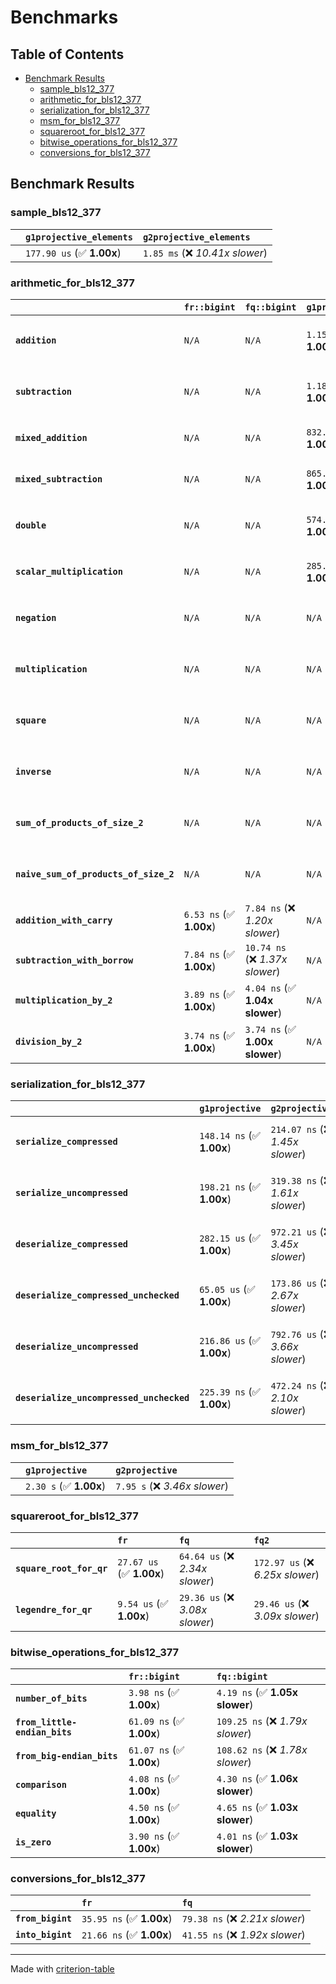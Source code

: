 # Benchmarks

## Table of Contents

- [Benchmark Results](#benchmark-results)
    - [sample_bls12_377](#sample_bls12_377)
    - [arithmetic_for_bls12_377](#arithmetic_for_bls12_377)
    - [serialization_for_bls12_377](#serialization_for_bls12_377)
    - [msm_for_bls12_377](#msm_for_bls12_377)
    - [squareroot_for_bls12_377](#squareroot_for_bls12_377)
    - [bitwise_operations_for_bls12_377](#bitwise_operations_for_bls12_377)
    - [conversions_for_bls12_377](#conversions_for_bls12_377)

## Benchmark Results

### sample_bls12_377

|        | `g1projective_elements`          | `g2projective_elements`           |
|:-------|:---------------------------------|:--------------------------------- |
|        | `177.90 us` (✅ **1.00x**)        | `1.85 ms` (❌ *10.41x slower*)     |

### arithmetic_for_bls12_377

|                                       | `fr::bigint`            | `fq::bigint`                    | `g1projective`            | `g2projective`                 | `fq2`                             | `fq12`                            | `fq`                             | `fr`                              |
|:--------------------------------------|:------------------------|:--------------------------------|:--------------------------|:-------------------------------|:----------------------------------|:----------------------------------|:---------------------------------|:--------------------------------- |
| **`addition`**                        | `N/A`                   | `N/A`                           | `1.15 us` (✅ **1.00x**)   | `4.46 us` (❌ *3.89x slower*)   | `26.42 ns` (🚀 **43.40x faster**)  | `179.01 ns` (🚀 **6.40x faster**)  | `19.26 ns` (🚀 **59.54x faster**) | `8.29 ns` (🚀 **138.39x faster**)  |
| **`subtraction`**                     | `N/A`                   | `N/A`                           | `1.18 us` (✅ **1.00x**)   | `4.50 us` (❌ *3.82x slower*)   | `27.50 ns` (🚀 **42.86x faster**)  | `172.04 ns` (🚀 **6.85x faster**)  | `14.91 ns` (🚀 **79.07x faster**) | `8.59 ns` (🚀 **137.17x faster**)  |
| **`mixed_addition`**                  | `N/A`                   | `N/A`                           | `832.03 ns` (✅ **1.00x**) | `3.18 us` (❌ *3.83x slower*)   | `N/A`                             | `N/A`                             | `N/A`                            | `N/A`                             |
| **`mixed_subtraction`**               | `N/A`                   | `N/A`                           | `865.46 ns` (✅ **1.00x**) | `3.21 us` (❌ *3.71x slower*)   | `N/A`                             | `N/A`                             | `N/A`                            | `N/A`                             |
| **`double`**                          | `N/A`                   | `N/A`                           | `574.58 ns` (✅ **1.00x**) | `2.07 us` (❌ *3.60x slower*)   | `12.90 ns` (🚀 **44.55x faster**)  | `104.05 ns` (🚀 **5.52x faster**)  | `7.48 ns` (🚀 **76.86x faster**)  | `9.12 ns` (🚀 **63.02x faster**)   |
| **`scalar_multiplication`**           | `N/A`                   | `N/A`                           | `285.55 us` (✅ **1.00x**) | `1.06 ms` (❌ *3.72x slower*)   | `N/A`                             | `N/A`                             | `N/A`                            | `N/A`                             |
| **`negation`**                        | `N/A`                   | `N/A`                           | `N/A`                     | `N/A`                          | `22.90 ns` (❌ *3.85x slower*)     | `100.72 ns` (❌ *16.95x slower*)   | `17.04 ns` (❌ *2.87x slower*)    | `5.94 ns` (✅ **1.00x**)           |
| **`multiplication`**                  | `N/A`                   | `N/A`                           | `N/A`                     | `N/A`                          | `267.37 ns` (❌ *7.16x slower*)    | `6.65 us` (❌ *178.24x slower*)    | `70.87 ns` (❌ *1.90x slower*)    | `37.34 ns` (✅ **1.00x**)          |
| **`square`**                          | `N/A`                   | `N/A`                           | `N/A`                     | `N/A`                          | `250.35 ns` (❌ *7.66x slower*)    | `4.68 us` (❌ *143.33x slower*)    | `59.24 ns` (❌ *1.81x slower*)    | `32.68 ns` (✅ **1.00x**)          |
| **`inverse`**                         | `N/A`                   | `N/A`                           | `N/A`                     | `N/A`                          | `13.91 us` (❌ *2.20x slower*)     | `25.21 us` (❌ *3.98x slower*)     | `13.57 us` (❌ *2.14x slower*)    | `6.33 us` (✅ **1.00x**)           |
| **`sum_of_products_of_size_2`**       | `N/A`                   | `N/A`                           | `N/A`                     | `N/A`                          | `566.61 ns` (❌ *10.67x slower*)   | `13.57 us` (❌ *255.69x slower*)   | `112.26 ns` (❌ *2.12x slower*)   | `53.08 ns` (✅ **1.00x**)          |
| **`naive_sum_of_products_of_size_2`** | `N/A`                   | `N/A`                           | `N/A`                     | `N/A`                          | `553.29 ns` (❌ *6.94x slower*)    | `13.49 us` (❌ *169.22x slower*)   | `157.37 ns` (❌ *1.97x slower*)   | `79.71 ns` (✅ **1.00x**)          |
| **`addition_with_carry`**             | `6.53 ns` (✅ **1.00x**) | `7.84 ns` (❌ *1.20x slower*)    | `N/A`                     | `N/A`                          | `N/A`                             | `N/A`                             | `N/A`                            | `N/A`                             |
| **`subtraction_with_borrow`**         | `7.84 ns` (✅ **1.00x**) | `10.74 ns` (❌ *1.37x slower*)   | `N/A`                     | `N/A`                          | `N/A`                             | `N/A`                             | `N/A`                            | `N/A`                             |
| **`multiplication_by_2`**             | `3.89 ns` (✅ **1.00x**) | `4.04 ns` (✅ **1.04x slower**)  | `N/A`                     | `N/A`                          | `N/A`                             | `N/A`                             | `N/A`                            | `N/A`                             |
| **`division_by_2`**                   | `3.74 ns` (✅ **1.00x**) | `3.74 ns` (✅ **1.00x slower**)  | `N/A`                     | `N/A`                          | `N/A`                             | `N/A`                             | `N/A`                            | `N/A`                             |

### serialization_for_bls12_377

|                                          | `g1projective`            | `g2projective`                   | `fr`                               | `fq`                               | `fq2`                               | `fq12`                            |
|:-----------------------------------------|:--------------------------|:---------------------------------|:-----------------------------------|:-----------------------------------|:------------------------------------|:--------------------------------- |
| **`serialize_compressed`**               | `148.14 ns` (✅ **1.00x**) | `214.07 ns` (❌ *1.45x slower*)   | `27.99 ns` (🚀 **5.29x faster**)    | `50.14 ns` (🚀 **2.95x faster**)    | `100.08 ns` (✅ **1.48x faster**)    | `629.82 ns` (❌ *4.25x slower*)    |
| **`serialize_uncompressed`**             | `198.21 ns` (✅ **1.00x**) | `319.38 ns` (❌ *1.61x slower*)   | `27.90 ns` (🚀 **7.10x faster**)    | `50.17 ns` (🚀 **3.95x faster**)    | `100.48 ns` (🚀 **1.97x faster**)    | `627.91 ns` (❌ *3.17x slower*)    |
| **`deserialize_compressed`**             | `282.15 us` (✅ **1.00x**) | `972.21 us` (❌ *3.45x slower*)   | `46.39 ns` (🚀 **6082.61x faster**) | `95.69 ns` (🚀 **2948.61x faster**) | `206.09 ns` (🚀 **1369.06x faster**) | `1.27 us` (🚀 **223.00x faster**)  |
| **`deserialize_compressed_unchecked`**   | `65.05 us` (✅ **1.00x**)  | `173.86 us` (❌ *2.67x slower*)   | `46.38 ns` (🚀 **1402.47x faster**) | `95.70 ns` (🚀 **679.70x faster**)  | `207.49 ns` (🚀 **313.50x faster**)  | `1.27 us` (🚀 **51.40x faster**)   |
| **`deserialize_uncompressed`**           | `216.86 us` (✅ **1.00x**) | `792.76 us` (❌ *3.66x slower*)   | `46.33 ns` (🚀 **4680.42x faster**) | `96.55 ns` (🚀 **2246.16x faster**) | `206.05 ns` (🚀 **1052.42x faster**) | `1.27 us` (🚀 **171.05x faster**)  |
| **`deserialize_uncompressed_unchecked`** | `225.39 ns` (✅ **1.00x**) | `472.24 ns` (❌ *2.10x slower*)   | `46.34 ns` (🚀 **4.86x faster**)    | `95.79 ns` (🚀 **2.35x faster**)    | `207.53 ns` (✅ **1.09x faster**)    | `1.27 us` (❌ *5.61x slower*)      |

### msm_for_bls12_377

|        | `g1projective`          | `g2projective`                 |
|:-------|:------------------------|:------------------------------ |
|        | `2.30 s` (✅ **1.00x**)  | `7.95 s` (❌ *3.46x slower*)    |

### squareroot_for_bls12_377

|                          | `fr`                     | `fq`                            | `fq2`                             |
|:-------------------------|:-------------------------|:--------------------------------|:--------------------------------- |
| **`square_root_for_qr`** | `27.67 us` (✅ **1.00x**) | `64.64 us` (❌ *2.34x slower*)   | `172.97 us` (❌ *6.25x slower*)    |
| **`legendre_for_qr`**    | `9.54 us` (✅ **1.00x**)  | `29.36 us` (❌ *3.08x slower*)   | `29.46 us` (❌ *3.09x slower*)     |

### bitwise_operations_for_bls12_377

|                               | `fr::bigint`             | `fq::bigint`                      |
|:------------------------------|:-------------------------|:--------------------------------- |
| **`number_of_bits`**          | `3.98 ns` (✅ **1.00x**)  | `4.19 ns` (✅ **1.05x slower**)    |
| **`from_little-endian_bits`** | `61.09 ns` (✅ **1.00x**) | `109.25 ns` (❌ *1.79x slower*)    |
| **`from_big-endian_bits`**    | `61.07 ns` (✅ **1.00x**) | `108.62 ns` (❌ *1.78x slower*)    |
| **`comparison`**              | `4.08 ns` (✅ **1.00x**)  | `4.30 ns` (✅ **1.06x slower**)    |
| **`equality`**                | `4.50 ns` (✅ **1.00x**)  | `4.65 ns` (✅ **1.03x slower**)    |
| **`is_zero`**                 | `3.90 ns` (✅ **1.00x**)  | `4.01 ns` (✅ **1.03x slower**)    |

### conversions_for_bls12_377

|                   | `fr`                     | `fq`                             |
|:------------------|:-------------------------|:-------------------------------- |
| **`from_bigint`** | `35.95 ns` (✅ **1.00x**) | `79.38 ns` (❌ *2.21x slower*)    |
| **`into_bigint`** | `21.66 ns` (✅ **1.00x**) | `41.55 ns` (❌ *1.92x slower*)    |

---
Made with [criterion-table](https://github.com/nu11ptr/criterion-table)

